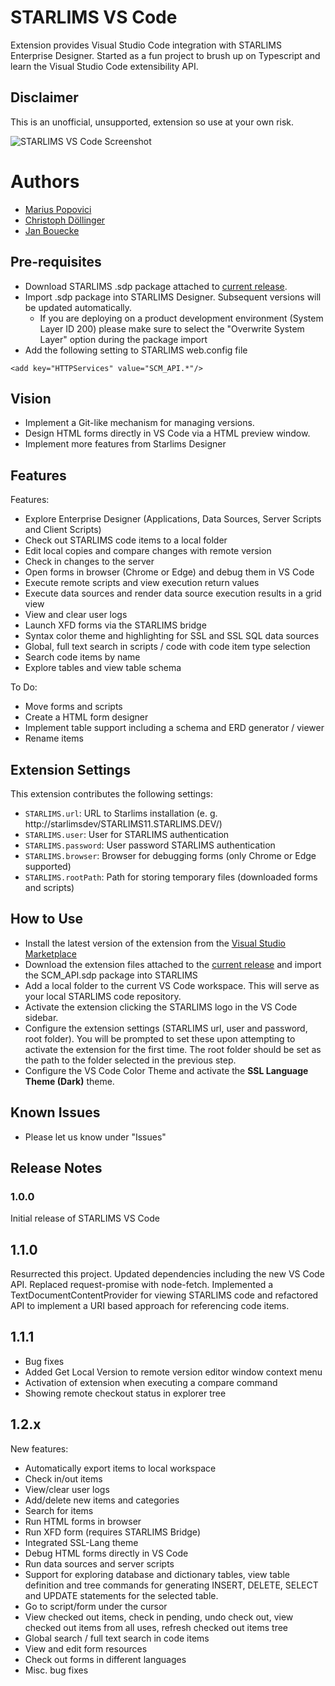 # STARLIMS VS Code

Extension provides Visual Studio Code integration with STARLIMS Enterprise Designer. Started as a fun project to brush up on Typescript and learn the Visual Studio Code extensibility API.

## Disclaimer

This is an unofficial, unsupported, extension so use at your own risk.

![STARLIMS VS Code Screenshot](resources/preview.gif)

# Authors

- [Marius Popovici](https://github.com/mariuspopovici)
- [Christoph Döllinger](https://github.com/MrDoe/)
- [Jan Bouecke](https://github.com/jbouecke/)

## Pre-requisites

- Download STARLIMS .sdp package attached to [current release](https://github.com/mariuspopovici/starlimsvscode/releases).
- Import .sdp package into STARLIMS Designer. Subsequent versions will be updated automatically.
  - If you are deploying on a product development environment (System Layer ID 200) please make sure to select the "Overwrite System Layer" option during the package import
- Add the following setting to STARLIMS web.config file

```
<add key="HTTPServices" value="SCM_API.*"/>
```

## Vision

- Implement a Git-like mechanism for managing versions.
- Design HTML forms directly in VS Code via a HTML preview window.
- Implement more features from Starlims Designer

## Features

Features:

- Explore Enterprise Designer (Applications, Data Sources, Server Scripts and Client Scripts)
- Check out STARLIMS code items to a local folder
- Edit local copies and compare changes with remote version
- Check in changes to the server
- Open forms in browser (Chrome or Edge) and debug them in VS Code
- Execute remote scripts and view execution return values
- Execute data sources and render data source execution results in a grid view
- View and clear user logs
- Launch XFD forms via the STARLIMS bridge
- Syntax color theme and highlighting for SSL and SSL SQL data sources
- Global, full text search in scripts / code with code item type selection
- Search code items by name
- Explore tables and view table schema

To Do:

- Move forms and scripts
- Create a HTML form designer
- Implement table support including a schema and ERD generator / viewer
- Rename items

## Extension Settings

This extension contributes the following settings:

- `STARLIMS.url`: URL to Starlims installation (e. g. http://starlimsdev/STARLIMS11.STARLIMS.DEV/)
- `STARLIMS.user`: User for STARLIMS authentication
- `STARLIMS.password`: User password STARLIMS authentication
- `STARLIMS.browser`: Browser for debugging forms (only Chrome or Edge supported)
- `STARLIMS.rootPath`: Path for storing temporary files (downloaded forms and scripts)

## How to Use

- Install the latest version of the extension from the [Visual Studio Marketplace](https://marketplace.visualstudio.com/items?itemName=MariusPopovici.vscode-starlims&ssr=false#qna)
- Download the extension files attached to the [current release](https://github.com/mariuspopovici/starlimsvscode/releases) and import the SCM_API.sdp package into STARLIMS
- Add a local folder to the current VS Code workspace. This will serve as your local STARLIMS code repository.
- Activate the extension clicking the STARLIMS logo in the VS Code sidebar.
- Configure the extension settings (STARLIMS url, user and password, root folder). You will be prompted to set these upon attempting to activate the extension for the first time. The root folder should be set as the path to the folder selected in the previous step.
- Configure the VS Code Color Theme and activate the **SSL Language Theme (Dark)** theme.

## Known Issues

- Please let us know under "Issues"

## Release Notes

### 1.0.0

Initial release of STARLIMS VS Code

## 1.1.0

Resurrected this project. Updated dependencies including the new VS Code API.
Replaced request-promise with node-fetch.
Implemented a TextDocumentContentProvider for viewing STARLIMS code and refactored API to implement a URI based approach for referencing code items.

## 1.1.1

- Bug fixes
- Added Get Local Version to remote version editor window context menu
- Activation of extension when executing a compare command
- Showing remote checkout status in explorer tree

## 1.2.x

New features:

- Automatically export items to local workspace
- Check in/out items
- View/clear user logs
- Add/delete new items and categories
- Search for items
- Run HTML forms in browser
- Run XFD form (requires STARLIMS Bridge)
- Integrated SSL-Lang theme
- Debug HTML forms directly in VS Code
- Run data sources and server scripts
- Support for exploring database and dictionary tables, view table definition and tree commands for generating INSERT, DELETE, SELECT and UPDATE statements for the selected table.
- Go to script/form under the cursor
- View checked out items, check in pending, undo check out, view checked out items from all uses, refresh checked out items tree
- Global search / full text search in code items
- View and edit form resources
- Check out forms in different languages
- Misc. bug fixes
